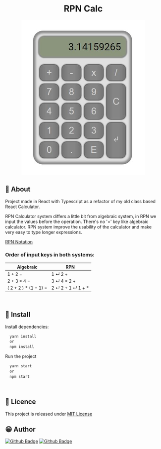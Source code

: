 

<center><h1>RPN Calc</h1></center>

<center>

![Img](https://github.com/kortkamp/rpn-calc/blob/master/.github/calc-img.jpg)

</center>

## :open_book: About 
Project made in React with Typescript as a refactor of my old class based React Calculator.

RPN Calculator system differs a little bit from algebraic system, in RPN we input the values before the operation. There's no '=' key like algebraic calculator. RPN system improve the usability of the calculator and make very easy to type longer expressions.

[RPN Notation](https://en.wikipedia.org/wiki/Reverse_Polish_notation)

### Order of input keys in both systems:

Algebraic              | RPN
-----------            | -----------
1 + 2 =                | 1 ↵   2 +
2 + 3 * 4 =            | 3 ↵   4 *   2 +  
( 2 + 2 ) * (1 + 1) =  | 2 ↵   2 +   1 ↵   1 +  *

<br>

## :construction_worker: Install

Install dependencies:
```bash
  yarn install
  or 
  npm install
```

Run the project
```bash
  yarn start
  or 
  npm start
```
<br>

## :bookmark_tabs: Licence

This project is released under [MIT License]()

## :grin: Author
[![Github Badge](https://img.shields.io/badge/-kortkamp-grey?style=flat&logo=github&logoColor=white&link=https://github.com/kortkamp/)](https://www.github.com/kortkamp/)
[![Github Badge](https://img.shields.io/badge/-kortkamp-blue?style=flat&logo=linkedin&logoColor=white&link=https://www.linkedin.com/in/kortkamp/)](https://www.linkedin.com/in/kortkamp/)
